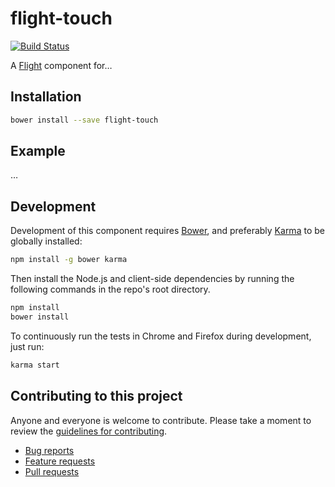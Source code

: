 # flight-touch

[![Build Status](https://secure.travis-ci.org/<username>/flight-touch.png)](http://travis-ci.org/<username>/flight-touch)

A [Flight](https://github.com/flightjs/flight) component for…

## Installation

```bash
bower install --save flight-touch
```

## Example

…

## Development

Development of this component requires [Bower](http://bower.io), and preferably
[Karma](http://karma-runner.github.io) to be globally installed:

```bash
npm install -g bower karma
```

Then install the Node.js and client-side dependencies by running the following
commands in the repo's root directory.

```bash
npm install
bower install
```

To continuously run the tests in Chrome and Firefox during development, just run:

```bash
karma start
```

## Contributing to this project

Anyone and everyone is welcome to contribute. Please take a moment to
review the [guidelines for contributing](CONTRIBUTING.md).

* [Bug reports](CONTRIBUTING.md#bugs)
* [Feature requests](CONTRIBUTING.md#features)
* [Pull requests](CONTRIBUTING.md#pull-requests)
